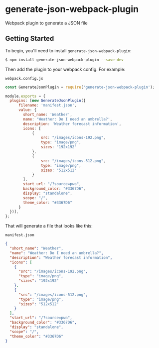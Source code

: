 # generate-json-webpack-plugin
Webpack plugin to generate a JSON file

## Getting Started
To begin, you'll need to install `generate-json-webpack-plugin`:

```sh
$ npm install generate-json-webpack-plugin --save-dev
```

Then add the plugin to your webpack config. For example:

`webpack.config.js`

```js
const GenerateJsonPlugin = require('generate-json-webpack-plugin');

module.exports = {
  plugins: [new GenerateJsonPlugin({
      filename: 'manifest.json',
      value: {
        short_name: 'Weather',
        name: 'Weather: Do I need an umbrella?',
        description: 'Weather forecast information',
        icons: [
            {
                src: "/images/icons-192.png",
                type: "image/png",
                sizes: "192x192"
            },
            {
                src: "/images/icons-512.png",
                type: "image/png",
                sizes: "512x512"
            }
        ],
        start_url: "/?source=pwa",
        background_color: "#3367D6",
        display: "standalone",
        scope: "/",
        theme_color: "#3367D6"
      }
  })],
};
```

That will generate a file that looks like this:

`manifest.json`

```json
{
  "short_name": "Weather",
  "name": "Weather: Do I need an umbrella?",
  "description": "Weather forecast information",
  "icons": [
    {
      "src": "/images/icons-192.png",
      "type": "image/png",
      "sizes": "192x192"
    },
    {
      "src": "/images/icons-512.png",
      "type": "image/png",
      "sizes": "512x512"
    }
  ],
  "start_url": "/?source=pwa",
  "background_color": "#3367D6",
  "display": "standalone",
  "scope": "/",
  "theme_color": "#3367D6"
}
```

